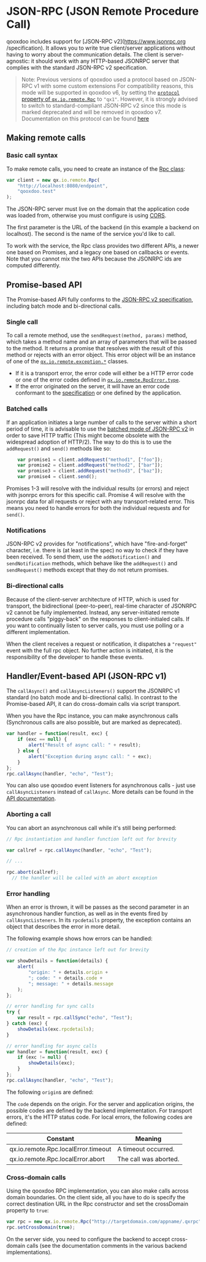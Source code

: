 # JSON-RPC (JSON Remote Procedure Call)

qooxdoo includes support for [JSON-RPC v2](https://www.jsonrpc.org
/specification). It allows you to write true client/server applications
without  having to worry about the communication details. The
client is server-agnostic: it should work with any HTTP-based JSONRPC server
that complies with the standard JSON-RPC v2 specification. 

> Note: Previous versions of qooxdoo used a protocol based on JSON-RPC v1 with 
> some custom extensions 
> For compatibility reasons, this mode will be supported
> in qooxdoo v6, by setting the [`protocol` property of `qx.io.remote.Rpc`](apps://apiviewer/#qx.io.remote.Rpc)
> to `"qx1"`. However, it is strongly advised to switch to standard-compliant
> JSON-RPC v2 since this mode is marked deprecated and will be removed in qooxdoo
> v7. Documentation on this protocol can be found [here](http://www.qooxdoo.org/5.0.2/pages/communication.html#remote-procedure-calls-rpc)

## Making remote calls

### Basic call syntax

To make remote calls, you need to create an instance of the [Rpc class](apps://apiviewer#qx.io.remote.Rpc):

````javascript
var client = new qx.io.remote.Rpc(
    "http://localhost:8080/endpoint",
    "qooxdoo.test"
);

````

The JSON-RPC server must live on the domain that the application
code was loaded from, otherwise you must configure is using
[CORS](https://developer.mozilla.org/de/docs/Web/HTTP/CORS).

The first parameter is the URL of the backend (in this example a backend on
localhost). The second is the name of the service you'd like to call. 

To work with the service, the Rpc class provides two different APIs, a newer
one based on Promises, and a legacy one based on callbacks or events. Note that
you cannot mix the two APIs because the JSONRPC ids are computed differently.

## Promise-based API

The Promise-based API fully conforms to the [JSON-RPC v2 specification](https://www.jsonrpc.org/specification),
including batch mode and bi-directional calls. 

### Single call

To call a remote method, use the `sendRequest(method, params)`
method, which takes a method name and an array of parameters
that will be passed to the method. It returns a promise that
resolves with the result of this method or rejects with an error
object. This error object will be an instance of one of the
[`qx.io.remote.exception.*`](http://www.qooxdoo.org/apps/apiviewer/#qx.io.remote.exception)
classes.

- If it is a transport error, the error code will either be a HTTP error code
  or one of the error codes defined in
  [`qx.io.remote.RpcError.type`](http://www.qooxdoo.org/apps/apiviewer/#qx.io.remote.RpcError).
- If the error originated on the server, it will have an error code conformant
  to the [specification](https://www.jsonrpc.org/specification#error_object) or 
  one defined by the application. 
  
### Batched calls

If an application initiates a large number of calls to the server within a
short period of time, it is advisable to use the [batched mode of JSON-RPC
v2](https://www.jsonrpc.org/specification#batch) in order to save HTTP traffic
(This might become obsolete with the widespread adoption of HTTP/2). The
way to do this is to use the `addRequest()` and `send()` methods like so:

```javascript
    var promise1 = client.addRequest("method1", ["foo"]);
    var promise2 = client.addRequest("method2", ["bar"]);
    var promise3 = client.addRequest("method3", ["baz"]);     
    var promise4 = client.send();
```

Promises 1-3 will resolve with the individual results (or errors) and reject
with jsonrpc errors for this specific call. Promise 4 will resolve with the
jsonrpc data for all requests or reject with any transport-related error. This
means you need to handle errors for both the individual requests and for `send()`.

### Notifications

JSON-RPC v2 provides for "notifications", which have "fire-and-forget" character,
i.e. there is (at least in the spec) no way to check if they have been received.
To send them, use the `addNotification()` and `sendNotification` methods, which
behave like the `addRequest()` and `sendRequest()` methods except that they do
not return promises. 

### Bi-directional calls

Because of the client-server architecture of HTTP, which is used for
transport, the bidirectional (peer-to-peer), real-time character of
JSONRPC v2 cannot be fully implemented. Instead, any server-initiated
remote procedure calls "piggy-back" on the responses to  client-initialed
calls. If you want to continually listen to server calls, you must use
polling or a different implementation.

When the client receives a request or notification, it dispatches a
`"request"` event with the full rpc object. No further action is initiated,
it is the responsibility of the developer to handle these events.

## Handler/Event-based API (JSON-RPC v1)

The `callAsync()` and `callAsyncListeners()` support the JSONRPC v1 standard 
(no batch mode and bi-directional calls). In contrast to the Promise-based API,
it can do cross-domain calls via script transport. 

When you have the Rpc instance, you can make asynchronous calls (Synchronous calls
are also possible, but are marked as deprecated). 

```javascript
var handler = function(result, exc) {
    if (exc == null) {
        alert("Result of async call: " + result);
    } else {
        alert("Exception during async call: " + exc);
    }
};
rpc.callAsync(handler, "echo", "Test");
```

You can also use qooxdoo event listeners for asynchronous calls - just use
`callAsyncListeners` instead of `callAsync`. More details can be found in the
[API documentation](apps://apiviewer/#qx.io.remote.Rpc).

### Aborting a call

You can abort an asynchronous call while it's still being performed:

```javascript
// Rpc instantiation and handler function left out for brevity

var callref = rpc.callAsync(handler, "echo", "Test");

// ...

rpc.abort(callref);
  // the handler will be called with an abort exception
```

### Error handling

When an error is thrown, it will be passes as the second parameter
in an asynchronous handler function, as well as in the events
fired by `callAsyncListeners`. In its `rpcdetails` property, the
exception contains an object that describes the error in more detail.

The following example shows how errors can be handled:

```javascript
// creation of the Rpc instance left out for brevity

var showDetails = function(details) {
    alert(
        "origin: " + details.origin +
        "; code: " + details.code +
        "; message: " + details.message
    );
};

// error handling for sync calls
try {
    var result = rpc.callSync("echo", "Test");
} catch (exc) {
    showDetails(exc.rpcdetails);
}

// error handling for async calls
var handler = function(result, exc) {
    if (exc != null) {
        showDetails(exc);
    }
};
rpc.callAsync(handler, "echo", "Test");
```

The following `origin`s are defined:

The `code` depends on the origin. For the server and application origins, the
possible codes are defined by the backend implementation. For transport errors,
it's the HTTP status code. For local errors, the following codes are defined:

|Constant|Meaning|
|--------|-------|
|qx.io.remote.Rpc.localError.timeout|A timeout occurred.|
|qx.io.remote.Rpc.localError.abort|The call was aborted.|

### Cross-domain calls

Using the qooxdoo RPC implementation, you can also make
calls across domain boundaries. On the client side, all you
have to do is specify the correct destination URL in the
Rpc constructor and set the crossDomain property to `true`:

```javascript
var rpc = new qx.io.remote.Rpc("http://targetdomain.com/appname/.qxrpc");
rpc.setCrossDomain(true);
```

On the server side, you need to configure the backend to accept cross-domain
calls (see the documentation comments in the various backend implementations).
